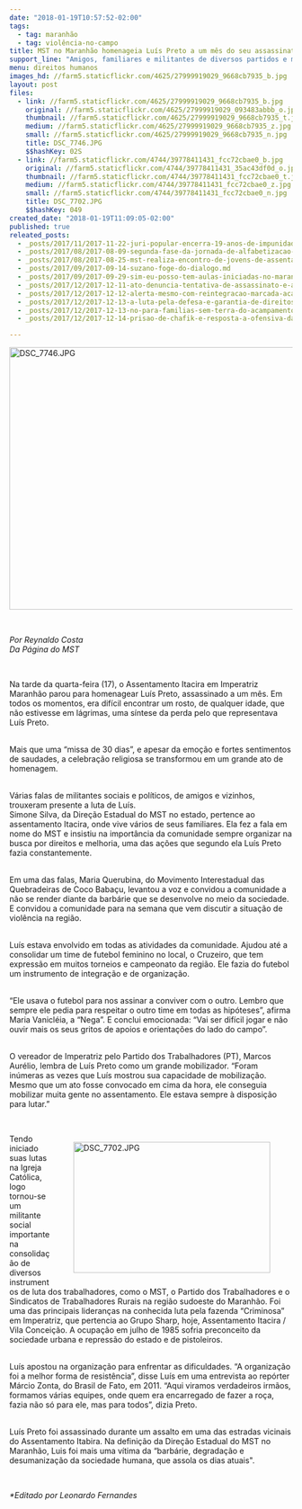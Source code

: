 ```yaml
---
date: "2018-01-19T10:57:52-02:00"
tags:
  - tag: maranhão
  - tag: violência-no-campo
title: MST no Maranhão homenageia Luís Preto a um mês do seu assassinato
support_line: "Amigos, familiares e militantes de diversos partidos e movimentos sociais participaram da missa que relembrou os 30 dias do assassinato de Luís dos Santos Silva, o Luís Preto. "
menu: direitos humanos
images_hd: //farm5.staticflickr.com/4625/27999919029_9668cb7935_b.jpg
layout: post
files:
  - link: //farm5.staticflickr.com/4625/27999919029_9668cb7935_b.jpg
    original: //farm5.staticflickr.com/4625/27999919029_093483abbb_o.jpg
    thumbnail: //farm5.staticflickr.com/4625/27999919029_9668cb7935_t.jpg
    medium: //farm5.staticflickr.com/4625/27999919029_9668cb7935_z.jpg
    small: //farm5.staticflickr.com/4625/27999919029_9668cb7935_n.jpg
    title: DSC_7746.JPG
    $$hashKey: 02S
  - link: //farm5.staticflickr.com/4744/39778411431_fcc72cbae0_b.jpg
    original: //farm5.staticflickr.com/4744/39778411431_35ac43df0d_o.jpg
    thumbnail: //farm5.staticflickr.com/4744/39778411431_fcc72cbae0_t.jpg
    medium: //farm5.staticflickr.com/4744/39778411431_fcc72cbae0_z.jpg
    small: //farm5.staticflickr.com/4744/39778411431_fcc72cbae0_n.jpg
    title: DSC_7702.JPG
    $$hashKey: 049
created_date: "2018-01-19T11:09:05-02:00"
published: true
releated_posts:
  - _posts/2017/11/2017-11-22-juri-popular-encerra-19-anos-de-impunidades-e-condena-assassinos-de-trabalhadora-rural-no-maranhao.md
  - _posts/2017/08/2017-08-09-segunda-fase-da-jornada-de-alfabetizacao-no-maranhao-ja-alcanca-mais-de-18-mil-educandos.md
  - _posts/2017/08/2017-08-25-mst-realiza-encontro-de-jovens-de-assentamentos-e-acampamentos-no-maranhao.md
  - _posts/2017/09/2017-09-14-suzano-foge-do-dialogo.md
  - _posts/2017/09/2017-09-29-sim-eu-posso-tem-aulas-iniciadas-no-maranhao.md
  - _posts/2017/12/2017-12-11-ato-denuncia-tentativa-de-assassinato-e-ameacas-a-trabalhadores-rurais-sem-terra.md
  - _posts/2017/12/2017-12-12-alerta-mesmo-com-reintegracao-marcada-acampamento-sofre-atentado-a-bala.md
  - _posts/2017/12/2017-12-13-a-luta-pela-defesa-e-garantia-de-direitos-humanos-dos-lutadores-e-das-lutadoras-sociais-e-uma-acao-constante-e-sem-fim.md
  - _posts/2017/12/2017-12-13-no-para-familias-sem-terra-do-acampamento-hugo-chavez-recebem-apoio-apos-ataques.md
  - _posts/2017/12/2017-12-14-prisao-de-chafik-e-resposta-a-ofensiva-da-direita-contra-mst.md

---
```

<p><img alt="DSC_7746.JPG" height="467" src="//farm5.staticflickr.com/4625/27999919029_9668cb7935_b.jpg" width="700" /></p>

<p>&nbsp;</p>

<p><em>Por Reynaldo Costa<br />
Da P&aacute;gina do MST</em></p>

<p>&nbsp;</p>

<p>Na tarde da quarta-feira (17), o Assentamento Itacira em Imperatriz Maranh&atilde;o parou para homenagear Lu&iacute;s Preto, assassinado a um m&ecirc;s. Em todos os momentos, era dif&iacute;cil encontrar um rosto, de qualquer idade, que n&atilde;o estivesse em l&aacute;grimas, uma s&iacute;ntese da perda pelo que representava Lu&iacute;s Preto.</p>

<p><br />
Mais que uma &ldquo;missa de 30 dias&rdquo;, e apesar da emo&ccedil;&atilde;o e fortes sentimentos de saudades, a celebra&ccedil;&atilde;o religiosa se transformou em um grande ato de homenagem.</p>

<p><br />
V&aacute;rias falas de militantes sociais e pol&iacute;ticos, de amigos e vizinhos, trouxeram presente a luta de Lu&iacute;s.<br />
Simone Silva, da Dire&ccedil;&atilde;o Estadual do MST no estado, pertence ao assentamento Itacira, onde vive v&aacute;rios de seus familiares. Ela fez a fala em nome do MST e insistiu na import&acirc;ncia da comunidade sempre organizar na busca por direitos e melhoria, uma das a&ccedil;&otilde;es que segundo ela Lu&iacute;s Preto fazia constantemente.</p>

<p><br />
Em uma das falas, Maria Querubina, do Movimento Interestadual das Quebradeiras de Coco Baba&ccedil;u, levantou a voz e convidou a comunidade a n&atilde;o se render diante da barb&aacute;rie que se desenvolve no meio da sociedade. E convidou a comunidade para na semana que vem discutir a situa&ccedil;&atilde;o de viol&ecirc;ncia na regi&atilde;o.</p>

<p><br />
Lu&iacute;s estava envolvido em todas as atividades da comunidade. Ajudou at&eacute; a consolidar um time de futebol feminino no local, o Cruzeiro, que tem express&atilde;o em muitos torneios e campeonato da regi&atilde;o. Ele fazia do futebol um instrumento de integra&ccedil;&atilde;o e de organiza&ccedil;&atilde;o.</p>

<p><br />
&ldquo;Ele usava o futebol para nos assinar a conviver com o outro. Lembro que sempre ele pedia para respeitar o outro time em todas as hip&oacute;teses&rdquo;, afirma Maria Vanicl&eacute;ia, a &ldquo;Nega&rdquo;. E conclui emocionada: &ldquo;Vai ser dif&iacute;cil jogar e n&atilde;o ouvir mais os seus gritos de apoios e orienta&ccedil;&otilde;es do lado do campo&rdquo;.&nbsp;</p>

<p><br />
O vereador de Imperatriz pelo Partido dos Trabalhadores (PT), Marcos Aur&eacute;lio, lembra de Lu&iacute;s Preto como um grande mobilizador. &ldquo;Foram in&uacute;meras as vezes que Lu&iacute;s mostrou sua capacidade de mobiliza&ccedil;&atilde;o. Mesmo que um ato fosse convocado em cima da hora, ele conseguia mobilizar muita gente no assentamento. Ele estava sempre &agrave; disposi&ccedil;&atilde;o para lutar.&rdquo;</p>

<p>&nbsp;</p>

<figure class="image" style="float:right"><img alt="DSC_7702.JPG" height="233" src="//farm5.staticflickr.com/4744/39778411431_fcc72cbae0_b.jpg" width="350" />
<figcaption></figcaption>
</figure>

<p>Tendo iniciado suas lutas na Igreja Cat&oacute;lica, logo tornou-se um militante social importante na consolida&ccedil;&atilde;o de diversos instrumentos de luta dos trabalhadores, como o MST, o Partido dos Trabalhadores e o Sindicatos de Trabalhadores Rurais na regi&atilde;o sudoeste do Maranh&atilde;o. Foi uma das principais lideran&ccedil;as na conhecida luta pela fazenda &ldquo;Criminosa&rdquo; em Imperatriz, que pertencia ao Grupo Sharp, hoje, Assentamento Itacira / Vila Concei&ccedil;&atilde;o.&nbsp;A ocupa&ccedil;&atilde;o em julho de 1985 sofria preconceito da sociedade urbana e repress&atilde;o do estado e de pistoleiros.</p>

<p><br />
Lu&iacute;s apostou na organiza&ccedil;&atilde;o para enfrentar as dificuldades. &ldquo;A organiza&ccedil;&atilde;o foi a melhor forma de resist&ecirc;ncia&rdquo;, disse Lu&iacute;s em uma entrevista ao rep&oacute;rter M&aacute;rcio Zonta, do Brasil de Fato, em 2011. &ldquo;Aqui viramos verdadeiros irm&atilde;os, formamos v&aacute;rias equipes, onde quem era encarregado de fazer a ro&ccedil;a, fazia n&atilde;o s&oacute; para ele, mas para todos&rdquo;, dizia Preto.</p>

<p><br />
Lu&iacute;s Preto foi assassinado durante um assalto em uma das estradas vicinais do Assentamento Itabira. Na defini&ccedil;&atilde;o da Dire&ccedil;&atilde;o Estadual do MST no Maranh&atilde;o, Luis foi mais uma v&iacute;tima da &ldquo;barb&aacute;rie, degrada&ccedil;&atilde;o e desumaniza&ccedil;&atilde;o da sociedade humana, que assola os dias atuais&quot;.</p>

<p>&nbsp;</p>

<p><em>*Editado por Leonardo Fernandes</em><br />
&nbsp;</p>
